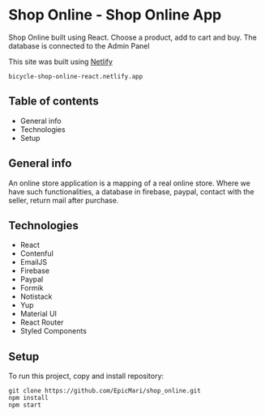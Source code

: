 # Shop Online - Shop Online App

Shop Online built using React. Choose a product, add to cart and buy. The database is connected to the Admin Panel

This site was built using [Netlify](bicycle-shop-online-react.netlify.app)

```
bicycle-shop-online-react.netlify.app
```

## Table of contents

- General info
- Technologies
- Setup

## General info

An online store application is a mapping of a real online store. Where we have such functionalities, a database in firebase, paypal, contact with the seller, return mail after purchase.

## Technologies

- React
- Contenful
- EmailJS
- Firebase
- Paypal
- Formik
- Notistack
- Yup
- Material UI
- React Router
- Styled Components

## Setup

To run this project, copy and install repository:

```
git clone https://github.com/EpicMari/shop_online.git
npm install
npm start
```
